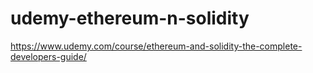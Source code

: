 # udemy-ethereum-n-solidity
https://www.udemy.com/course/ethereum-and-solidity-the-complete-developers-guide/
